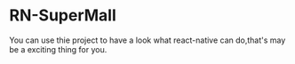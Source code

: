 # RN-SuperMall
You can use thie project to have a look what react-native can do,that's may be a exciting thing for you.
